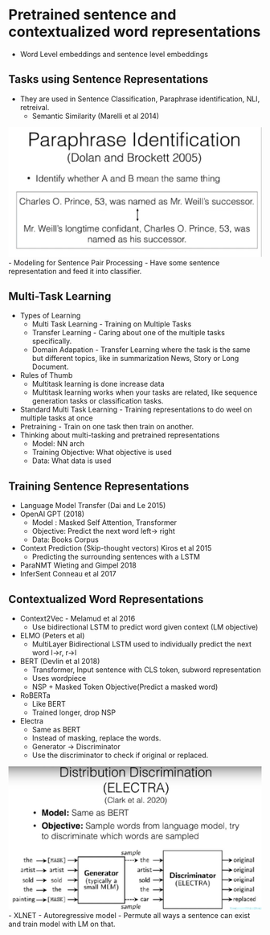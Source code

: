 # Pretrained sentence and contextualized word representations
- Word Level embeddings and sentence level embeddings


## Tasks using Sentence Representations
- They are used in Sentence Classification, Paraphrase identification, NLI, retreival.
    - Semantic Similarity (Marelli et al 2014)

<img src='./images/Lecture9/PI.jpg'>
- Modeling for Sentence Pair Processing
    - Have some sentence representation and feed it into classifier.

## Multi-Task Learning
- Types of Learning
    - Multi Task Learning - Training on Multiple Tasks
    - Transfer Learning - Caring about one of the multiple tasks specifically.
    - Domain Adapation - Transfer Learning where the task is the same but different topics, like in summarization News, Story or Long Document.
- Rules of Thumb
    - Multitask learning is done increase data
    - Multitask learning works when your tasks are related, like sequence generation tasks or classification tasks. 
- Standard Multi Task Learning - Training representations to do weel on multiple tasks at once
- Pretraining - Train on one task then train on another.  
- Thinking about multi-tasking and pretrained representations 
    - Model: NN arch
    - Training Objective: What objective is used 
    - Data: What data is used

## Training Sentence Representations
- Language Model Transfer (Dai and Le 2015)
- OpenAI GPT (2018)
    - Model : Masked Self Attention, Transformer
    - Objective: Predict the next word left-> right
    - Data: Books Corpus
-  Context Prediction (Skip-thought vectors) Kiros et al 2015
    - Predicting the surrounding sentences with a LSTM
- ParaNMT Wieting and Gimpel 2018
- InferSent Conneau et al 2017

## Contextualized Word Representations
- Context2Vec - Melamud et al 2016
    - Use bidirectional LSTM to predict word given context (LM objective)
- ELMO (Peters et al)
    - MultiLayer Bidirectional LSTM used to individually predict the next word l->r, r->l
- BERT (Devlin et al 2018)
    - Transformer, Input sentence with CLS token, subword representation
    - Uses wordpiece
    - NSP + Masked Token Objective(Predict a masked word)
- RoBERTa
    - Like BERT
    - Trained longer, drop NSP
- Electra
    - Same as BERT
    - Instead of masking, replace the words. 
    - Generator -> Discriminator
    - Use the discriminator to check if original or replaced.
<img src='./images/Lecture9/electra.jpg'>
- XLNET
    - Autoregressive model
    - Permute all ways a sentence can exist and train model with LM on that.
